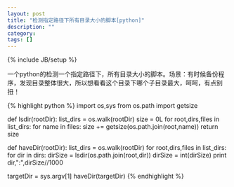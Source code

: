 ```yaml
---
layout: post
title: "检测指定路径下所有目录大小的脚本[python]"
description: ""
category: 
tags: []
---
```

{% include JB/setup %}


一个python的检测一个指定路径下，所有目录大小的脚本。场景：有时候备份程序，发现目录整体很大，所以想看看这个目录下哪个子目录最大，呵呵，有点别扭！

{% highlight python %}
import os,sys
from os.path import getsize

def lsdir(rootDir):
    list_dirs = os.walk(rootDir)
    size = 0L
    for root,dirs,files in list_dirs:
        for name in files:
            size += getsize(os.path.join(root,name))
    return size


def haveDir(rootDir):
    list_dirs = os.walk(rootDir)
    for root,dirs,files in list_dirs:
        for dir in dirs:
            dirSize = lsdir(os.path.join(root,dir))
            dirSize = int(dirSize)
            print dir,":",dirSize//1000

targetDir = sys.argv[1]
haveDir(targetDir)
{% endhighlight %}
